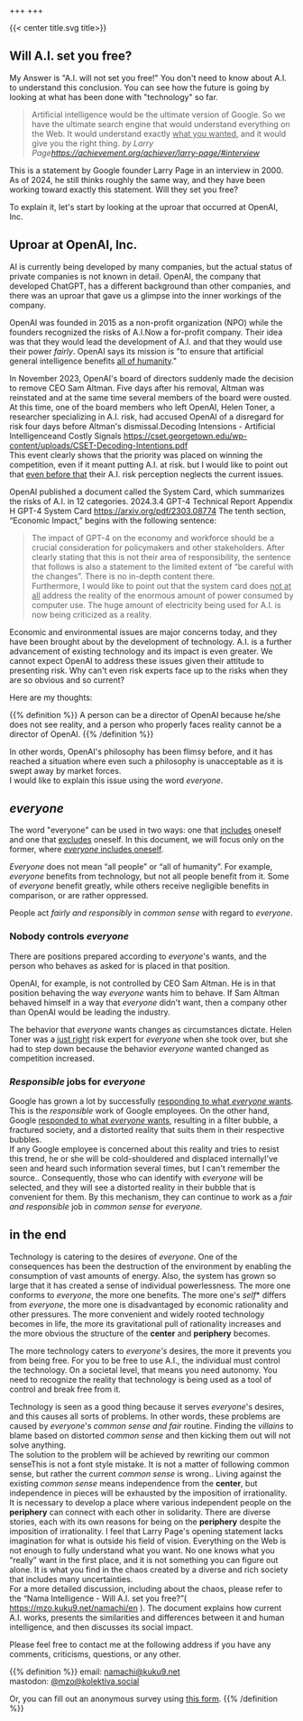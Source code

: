 +++
+++

{{< center title.svg title>}}

## Will A.I. set you free?

My Answer is "A.I. will not set you free!"
You don't need to know about A.I. to understand this conclusion.
You can see how the future is going by looking at what has been done with "technology" so far.

> Artificial intelligence would be the ultimate version of Google. So we have the ultimate search engine that would understand everything on the Web. It would understand exactly <ins>what you wanted</ins>, and it would give you the right thing.
<cite>by Larry Page<span class="footnote">https://achievement.org/achiever/larry-page/#interview</span></cite>

This is a statement by Google founder Larry Page in an interview in 2000.
As of 2024, he still thinks roughly the same way, and they have been working toward exactly this statement.
Will they set you free?

To explain it, let's start by looking at the uproar that occurred at OpenAI, Inc.

## Uproar at OpenAI, Inc.
AI is currently being developed by many companies, but the actual status of private companies is not known in detail.
OpenAI, the company that developed ChatGPT, has a different background than other companies, and there was an uproar that gave us a glimpse into the inner workings of the company.

OpenAI was founded in 2015 as a non-profit organization (NPO) while the founders recognized the risks of A.I.<span class="footnote">Now a for-profit company.</span>
Their idea was that they would lead the development of A.I. and that they would use their power *fairly*.
OpenAI says its mission is "to ensure that artificial general intelligence benefits <ins>all of humanity</ins>."

In November 2023, OpenAI's board of directors suddenly made the decision to remove CEO Sam Altman.
Five days after his removal, Altman was reinstated and at the same time several members of the board were ousted.
At this time, one of the board members who left OpenAI, Helen Toner, a researcher specializing in A.I. risk, had accused OpenAI of a disregard for risk four days before Altman's dismissal.<span class="footnote">Decoding Intensions - Artificial Intelligenceand Costly Signals
https://cset.georgetown.edu/wp-content/uploads/CSET-Decoding-Intentions.pdf
</span>  
This event clearly shows that the priority was placed on winning the competition, even if it meant putting A.I. at risk.
but I would like to point out that <ins>even before that</ins> their A.I. risk perception neglects the current issues.

OpenAI published a document called the System Card, which summarizes the risks of A.I. in 12 categories.<span class="footnote">
2024.3.4 GPT-4 Technical Report Appendix H GPT-4 System Card
https://arxiv.org/pdf/2303.08774</span>
The tenth section, “Economic Impact,” begins with the following sentence:
> The impact of GPT-4 on the economy and workforce should be a crucial consideration for policymakers and other stakeholders.
After clearly stating that this is not their area of responsibility, the sentence that follows is also a statement to the limited extent of “be careful with the changes”. There is no in-depth content there.  
Furthermore, I would like to point out that the system card does <ins>not at all</ins> address the reality of the enormous amount of power consumed by computer use.
The huge amount of electricity being used for A.I. is now being criticized as a reality.

Economic and environmental issues are major concerns today, and they have been brought about by the development of technology.
A.I. is a further advancement of existing technology and its impact is even greater.
We cannot expect OpenAI to address these issues given their attitude to presenting risk.
Why can't even risk experts face up to the risks when they are so obvious and so current?

Here are my thoughts:

{{% definition %}}
A person can be a director of OpenAI because he/she does not see reality, and a person who properly faces reality cannot be a director of OpenAI.
{{% /definition %}}

In other words, OpenAI's philosophy has been flimsy before, and it has reached a situation where even such a philosophy is unacceptable as it is swept away by market forces.  
I would like to explain this issue using the word *everyone*.

## *everyone*
The word "everyone" can be used in two ways: one that <ins>includes</ins> oneself and one that <ins>excludes</ins> oneself. In this document, we will focus only on the former, where <ins>*everyone* includes oneself</ins>.

*Everyone* does not mean “all people” or “all of humanity”.
For example, *everyone* benefits from technology, but not all people benefit from it.
Some of *everyone* benefit greatly, while others receive negligible benefits in comparison, or are rather oppressed.

People act *fairly and responsibly* in *common sense* with regard to *everyone*.

### Nobody controls *everyone*
There are positions prepared according to *everyone*'s wants, and the person who behaves as asked for is placed in that position.

OpenAI, for example, is not controlled by CEO Sam Altman.
He is in that position behaving the way *everyone* wants him to behave.
If Sam Altman behaved himself in a way that *everyone* didn't want, then a company other than OpenAI would be leading the industry.

The behavior that *everyone* wants changes as circumstances dictate.
Helen Toner was a <ins>just right</ins> risk expert for *everyone* when she took over, but she had to step down because the behavior *everyone* wanted changed as competition increased.

### *Responsible* jobs for *everyone*
Google has grown a lot by successfully <ins>responding to what *everyone* wants</ins>.
This is the *responsible* work of Google employees.
On the other hand, Google <ins>responded to what *everyone* wants</ins>, resulting in a filter bubble, a fractured society, and a distorted reality that suits them in their respective bubbles.  
If any Google employee is concerned about this reality and tries to resist this trend, he or she will be cold-shouldered and displaced internally<span class="footnote">I've seen and heard such information several times, but I can't remember the source.</span>.
Consequently, those who can identify with *everyone* will be selected, and they will see a distorted reality in their bubble that is convenient for them.
By this mechanism, they can continue to work as a *fair and responsible* job in *common sense* for *everyone*.

## in the end
Technology is catering to the desires of *everyone*.
One of the consequences has been the destruction of the environment by enabling the consumption of vast amounts of energy.
Also, the system has grown so large that it has created a sense of individual powerlessness.
The more one conforms to *everyone*, the more one benefits.
The more one's *self** differs from *everyone*, the more one is disadvantaged by economic rationality and other pressures.
The more convenient and widely rooted technology becomes in life, the more its gravitational pull of rationality increases 
and the more obvious the structure of the **center** and **periphery** becomes.

The more technology caters to *everyone's* desires, the more it prevents you from being free.
For you to be free to use A.I., the individual must control the technology.
On a societal level, that means you need autonomy.
You need to recognize the reality that technology is being used as a tool of control and break free from it.

Technology is seen as a good thing because it serves *everyone*'s desires, and this causes all sorts of problems.
In other words, these problems are caused by *everyone*'s *common sense and fair* routine.
Finding the *villains* to blame based on distorted *common sense* and then kicking them out will not solve anything.  
The solution to the problem will be achieved by rewriting our common sense<span class="footnote">This is not a font style mistake. It is not a matter of following common sense, but rather the current *common sense* is wrong.</span>.
Living against the existing *common sense* means independence from the **center**, but independence in pieces will be exhausted by the imposition of irrationality.
It is necessary to develop a place where various independent people on the **periphery** can connect with each other in solidarity.
There are diverse stories, each with its own reasons for being on the **periphery** despite the imposition of irrationality.
I feel that Larry Page's opening statement lacks imagination for what is outside his field of vision.
Everything on the Web is not enough to fully understand what you want.
No one knows what you “really” want in the first place, and it is not something you can figure out alone.
It is what you find in the chaos created by a diverse and rich society that includes many uncertainties.  
For a more detailed discussion, including about the chaos, please refer to the “Nama Intelligence - Will A.I. set you free?”( https://mzo.kuku9.net/namachi/en ).
The document explains how current A.I. works, presents the similarities and differences between it and human intelligence, and then discusses its social impact.

Please feel free to contact me at the following address if you have any comments, criticisms, questions, or any other.

{{% definition %}}
email: <a href="mailto:namachi@kuku9.net">namachi@kuku9.net</a>  
mastodon: <a href="https://kolektiva.social/@mzo">@mzo@kolektiva.social </a>  

Or, you can fill out an anonymous survey using <a href="https://lib.kuku9.net/survey/index.php/521887?lang=en"><ins>this form</ins></a>.
{{% /definition %}}
